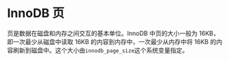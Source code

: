 # InnoDB 页

页是数据在磁盘和内存之间交互的基本单位。InnoDB 中页的大小一般为 16KB，即一次最少从磁盘中读取 16KB 的内容到内存中，一次最少从内存中将 16KB 的内容刷新到磁盘中。这个大小由`innodb_page_size`这个系统变量指定。



